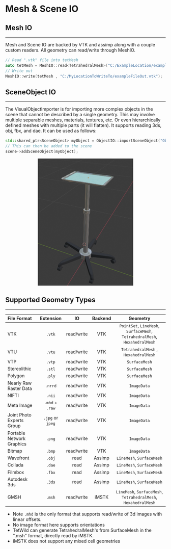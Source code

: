 # Mesh & Scene IO

## Mesh IO
------

Mesh and Scene IO are backed by VTK and assimp along with a couple custom readers. All geometry can read/write through MeshIO.

```cpp
// Read ".vtk" file into tetMesh
auto tetMesh = MeshIO::read<TetrahedralMesh>("C:/ExampleLocation/exampleFile.vtk");
// Write out
MeshIO::write(tetMesh , "C:/MyLocationToWriteTo/exampleFileOut.vtk");
```

## SceneObject IO
------

The VisualObjectImporter is for importing more complex objects in the scene that cannot be described by a single geometry. This may involve multiple separable meshes, materials, textures, etc. Or even hierarchically defined meshes with multiple parts (it will flatten). It supports reading 3ds, obj, fbx, and dae. It can be used as follows:

```cpp
std::shared_ptr<SceneObject> myObject = ObjectIO::importSceneObject("Object Name", "C:/ExamplePath/ExampleFile.dae", "C:/ExamplePath/");
// This can then be added to the scene
scene->addSceneObject(myObject);
```

<p align="center">
  <img src="media/MeshIO.png" width="300"/>
</p>

## Supported Geometry Types
------

|        File Format        |     Extension     |     IO     | Backend |                     Geometry                       |
| :---                      |      :----:       |   :----:   | :----:  |                     :----:                         |
| VTK                       |      `.vtk`       | read/write |   VTK   | `PointSet`, `LineMesh`, `SurfaceMesh`, `TetrahedralMesh`, `HexahedralMesh` |
| VTU                       |      `.vtu`       | read/write |   VTK   |      `TetrahedralMesh` , `HexahedralMesh`          |
| VTP                       |      `.vtp`       | read/write |   VTK   |                 `SurfaceMesh`                      |
| Stereolithic              |      `.stl`       | read/write |   VTK   |                 `SurfaceMesh`                      |
| Polygon                   |      `.ply`       | read/write |   VTK   |                 `SurfaceMesh`                      |
| Nearly Raw Raster Data    |      `.nrrd`      | read/write |   VTK   |                  `ImageData`                       |
| NIFTI                     |      `.nii`       | read/write |   VTK   |                  `ImageData`                       |
| Meta Image                |  `.mhd` + `.raw`  | read/write |   VTK   |                  `ImageData`                       |
| Joint Photo Experts Group | `.jpg` or `jpeg`  | read/write |   VTK   |                  `ImageData`                       |
| Portable Network Graphics |      `.png`       | read/write |   VTK   |                  `ImageData`                       |
| Bitmap                    |      `.bmp`       | read/write |   VTK   |                  `ImageData`                       |
| Wavefront                 |      `.obj`       |    read    |  Assimp |            `LineMesh`, `SurfaceMesh`               |
| Collada                   |      `.dae`       |    read    |  Assimp |            `LineMesh`, `SurfaceMesh`               |
| Filmbox                   |      `.fbx`       |    read    |  Assimp |            `LineMesh`, `SurfaceMesh`               |
| Autodesk 3ds              |      `.3ds`       |    read    |  Assimp |            `LineMesh`, `SurfaceMesh`               |
| GMSH                      |      `.msh`       | read/write |  iMSTK  | `LineMesh`, `SurfaceMesh`, `TetrahedralMesh`, `HexahedralMesh` |

* Note `.mhd` is the only format that supports read/write of 3d images with linear offsets.
* No image format here supports orientations
* TetWild can generate TetrahedralMesh's from SurfaceMesh in the ".msh" format, directly read by iMSTK.
* iMSTK does not support any mixed cell geometries
